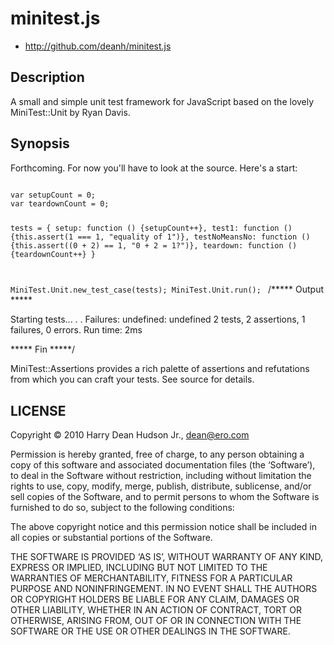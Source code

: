 # minitest.js #

* http://github.com/deanh/minitest.js

## Description ##

A small and simple unit test framework for JavaScript based on the lovely
MiniTest::Unit by Ryan Davis. 

## Synopsis ##

Forthcoming. For now you'll have to look at the source. Here's a start:

<code>
var setupCount = 0;
var teardownCount = 0;

tests = {
     setup: function () {setupCount++},
     test1: function () {this.assert(1 === 1, "equality of 1")},
     testNoMeansNo: function () {this.assert((0 + 2) == 1, "0 + 2 = 1?")},
     teardown: function () {teardownCount++}
}

MiniTest.Unit.new_test_case(tests);
MiniTest.Unit.run();
</code>
/***** Output *****

Starting tests...
.
.
Failures:
undefined: undefined
2 tests, 2 assertions, 1 failures, 0 errors.
Run time: 2ms

 ***** Fin *****/

MiniTest::Assertions provides a rich palette of assertions and refutations from which you can craft your
tests. See source for details.

## LICENSE ##

Copyright © 2010 Harry Dean Hudson Jr., <dean@ero.com>

Permission is hereby granted, free of charge, to any person obtaining a copy of this software and associated documentation files (the ‘Software’), to deal in the Software without restriction, including without limitation the rights to use, copy, modify, merge, publish, distribute, sublicense, and/or sell copies of the Software, and to permit persons to whom the Software is furnished to do so, subject to the following conditions:

The above copyright notice and this permission notice shall be included in all copies or substantial portions of the Software.

THE SOFTWARE IS PROVIDED ‘AS IS’, WITHOUT WARRANTY OF ANY KIND, EXPRESS OR IMPLIED, INCLUDING BUT NOT LIMITED TO THE WARRANTIES OF MERCHANTABILITY, FITNESS FOR A PARTICULAR PURPOSE AND NONINFRINGEMENT. IN NO EVENT SHALL THE AUTHORS OR COPYRIGHT HOLDERS BE LIABLE FOR ANY CLAIM, DAMAGES OR OTHER LIABILITY, WHETHER IN AN ACTION OF CONTRACT, TORT OR OTHERWISE, ARISING FROM, OUT OF OR IN CONNECTION WITH THE SOFTWARE OR THE USE OR OTHER DEALINGS IN THE SOFTWARE.